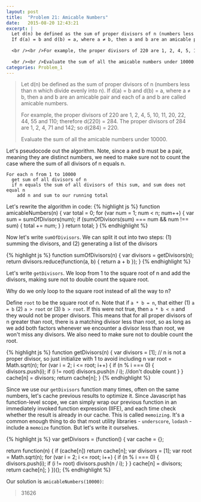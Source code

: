 ```yaml
---
layout: post
title:  "Problem 21: Amicable Numbers"
date:   2015-08-20 12:43:21
excerpt: |
  Let d(n) be defined as the sum of proper divisors of n (numbers less than n which divide evenly into n).
  If d(a) = b and d(b) = a, where a ≠ b, then a and b are an amicable pair and each of a and b are called amicable numbers.
  
  <br /><br />For example, the proper divisors of 220 are 1, 2, 4, 5, 10, 11, 20, 22, 44, 55 and 110; therefore d(220) = 284. The proper divisors of 284 are 1, 2, 4, 71 and 142; so d(284) = 220.
  
  <br /><br />Evaluate the sum of all the amicable numbers under 10000.
categories: Problem_1
---
```


> Let d(n) be defined as the sum of proper divisors of n (numbers less than n which divide evenly into n).
> If d(a) = b and d(b) = a, where a ≠ b, then a and b are an amicable pair and each of a and b are called amicable numbers.
> 
> For example, the proper divisors of 220 are 1, 2, 4, 5, 10, 11, 20, 22, 44, 55 and 110; therefore d(220) = 284. The proper divisors of 284 are 1, 2, 4, 71 and 142; so d(284) = 220.
> 
> Evaluate the sum of all the amicable numbers under 10000.

Let's pseudocode out the algorithm.
Note, since a and b must be a pair, meaning they are distinct numbers, we need to make sure not to count the case where the sum of all divisors of n equals n.

```
For each n from 1 to 10000
  get sum of all divisors of n
  if n equals the sum of all divisors of this sum, and sum does not equal n
    add n and sum to our running total
```

Let's rewrite the algorithm in code:
{% highlight js %}
function amicableNumbers(n) {
  var total = 0;
  for (var num = 1; num < n; num++) {
    var sum = sumOfDivisors(num);
    if (sumOfDivisors(sum) === num && num !== sum) { 
      total += num;
    }
  }
  return total;
}
{% endhighlight %}

Now let's write `sumOfDivisors`. We can split it out into two steps: (1) summing the divisors, and (2) generating a list of the divisors

{% highlight js %}
function sumOfDivisors(n) {
  var divisors = getDivisors(n);
  return divisors.reduce(function(a, b) { return a + b });
}
{% endhighlight %}

Let's write `getDivisors`. We loop from 1 to the square root of n and add the divisors, making sure not to double count the square root.

Why do we only loop to the square root instead of all the way to n?

Define `root` to be the square root of n. Note that if `a * b = n`, that either (1) `a = b` (2) `a > root` or (3) `b > root`. If this were not true, then `a * b < n` and they would not be proper divisors. This means that for all proper divisors of n greater than root, there is a matching divisor less than root, so as long as we add both factors whenever we encounter a divisor less than root, we won't miss any divisors. We also need to make sure not to double count the root.


{% highlight js %}
function getDivisors(n) {
  var divisors = [1]; // n is not a proper divisor, so just initialize with 1 to avoid including n
  var root = Math.sqrt(n);
  for (var i = 2; i <= root; i++) {
    if (n % i === 0) {
      divisors.push(i);
      if (i != root) divisors.push(n / i); //don't double count
    }
  }
  cache[n] = divisors;
  return cache[n];
}
{% endhighlight %}

Since we use our `getDivisors` function many times, often on the same numbers, let's cache previous results to optimize it. Since Javascript has function-level scope, we can simply wrap our previous function in an immediately invoked function expression (IIFE), and each time check whether the result is already in our cache. This is called `memoizing`. It's a common enough thing to do that most utility libraries - `underscore`, `lodash` - include a `memoize` function. But let's write it ourselves.


{% highlight js %}
var getDivisors = (function() {
  var cache = {};

  return function(n) {
    if (cache[n]) return cache[n];
    var divisors = [1]; 
    var root = Math.sqrt(n);
    for (var i = 2; i <= root; i++) {
      if (n % i === 0) {
        divisors.push(i);
        if (i != root) divisors.push(n / i); 
      }
    }
    cache[n] = divisors;
    return cache[n];
  }
})();
{% endhighlight %}

Our solution is `amicableNumbers(10000)`:

> 31626 

